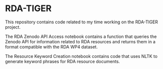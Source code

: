 # RDA-TIGER

This repository contains code related to my time working on the RDA-TIGER project.

The RDA Zenodo API Access notebook contains a function that queries the Zenodo API for information related to RDA resources and returns them in a format compatible with the RDA WP4 dataset.

The Resource Keyword Creation notebook contains code that uses NLTK to generate keyword phrases for RDA resource documents. 
